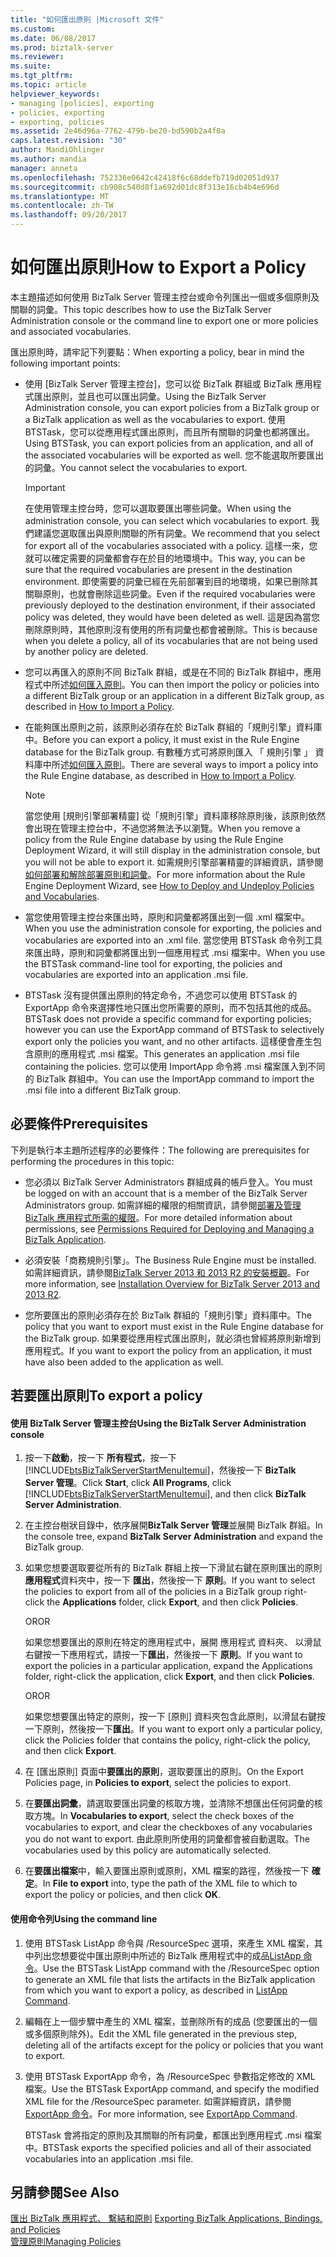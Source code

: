 ```yaml
---
title: "如何匯出原則 |Microsoft 文件"
ms.custom: 
ms.date: 06/08/2017
ms.prod: biztalk-server
ms.reviewer: 
ms.suite: 
ms.tgt_pltfrm: 
ms.topic: article
helpviewer_keywords:
- managing [policies], exporting
- policies, exporting
- exporting, policies
ms.assetid: 2e46d96a-7762-479b-be20-bd590b2a4f0a
caps.latest.revision: "30"
author: MandiOhlinger
ms.author: mandia
manager: anneta
ms.openlocfilehash: 752336e0642c42418f6c68ddefb719d02051d937
ms.sourcegitcommit: cb908c540d8f1a692d01dc8f313e16cb4b4e696d
ms.translationtype: MT
ms.contentlocale: zh-TW
ms.lasthandoff: 09/20/2017
---
```

# <a name="how-to-export-a-policy"></a><span data-ttu-id="e3031-102">如何匯出原則</span><span class="sxs-lookup"><span data-stu-id="e3031-102">How to Export a Policy</span></span>
<span data-ttu-id="e3031-103">本主題描述如何使用 BizTalk Server 管理主控台或命令列匯出一個或多個原則及關聯的詞彙。</span><span class="sxs-lookup"><span data-stu-id="e3031-103">This topic describes how to use the BizTalk Server Administration console or the command line to export one or more policies and associated vocabularies.</span></span>  
  
 <span data-ttu-id="e3031-104">匯出原則時，請牢記下列要點：</span><span class="sxs-lookup"><span data-stu-id="e3031-104">When exporting a policy, bear in mind the following important points:</span></span>  
  
-   <span data-ttu-id="e3031-105">使用 [BizTalk Server 管理主控台]，您可以從 BizTalk 群組或 BizTalk 應用程式匯出原則，並且也可以匯出詞彙。</span><span class="sxs-lookup"><span data-stu-id="e3031-105">Using the BizTalk Server Administration console, you can export policies from a BizTalk group or a BizTalk application as well as the vocabularies to export.</span></span> <span data-ttu-id="e3031-106">使用 BTSTask，您可以從應用程式匯出原則，而且所有關聯的詞彙也都將匯出。</span><span class="sxs-lookup"><span data-stu-id="e3031-106">Using BTSTask, you can export policies from an application, and all of the associated vocabularies will be exported as well.</span></span> <span data-ttu-id="e3031-107">您不能選取所要匯出的詞彙。</span><span class="sxs-lookup"><span data-stu-id="e3031-107">You cannot select the vocabularies to export.</span></span>  
  
    > [!IMPORTANT]
    >  <span data-ttu-id="e3031-108">在使用管理主控台時，您可以選取要匯出哪些詞彙。</span><span class="sxs-lookup"><span data-stu-id="e3031-108">When using the administration console, you can select which vocabularies to export.</span></span> <span data-ttu-id="e3031-109">我們建議您選取匯出與原則關聯的所有詞彙。</span><span class="sxs-lookup"><span data-stu-id="e3031-109">We recommend that you select for export all of the vocabularies associated with a policy.</span></span> <span data-ttu-id="e3031-110">這樣一來，您就可以確定需要的詞彙都會存在於目的地環境中。</span><span class="sxs-lookup"><span data-stu-id="e3031-110">This way, you can be sure that the required vocabularies are present in the destination environment.</span></span> <span data-ttu-id="e3031-111">即使需要的詞彙已經在先前部署到目的地環境，如果已刪除其關聯原則，也就會刪除這些詞彙。</span><span class="sxs-lookup"><span data-stu-id="e3031-111">Even if the required vocabularies were previously deployed to the destination environment, if their associated policy was deleted, they would have been deleted as well.</span></span> <span data-ttu-id="e3031-112">這是因為當您刪除原則時，其他原則沒有使用的所有詞彙也都會被刪除。</span><span class="sxs-lookup"><span data-stu-id="e3031-112">This is because when you delete a policy, all of its vocabularies that are not being used by another policy are deleted.</span></span>  
  
-   <span data-ttu-id="e3031-113">您可以再匯入的原則不同 BizTalk 群組，或是在不同的 BizTalk 群組中，應用程式中所述[如何匯入原則](../core/how-to-import-a-policy.md)。</span><span class="sxs-lookup"><span data-stu-id="e3031-113">You can then import the policy or policies into a different BizTalk group or an application in a different BizTalk group, as described in [How to Import a Policy](../core/how-to-import-a-policy.md).</span></span>  
  
-   <span data-ttu-id="e3031-114">在能夠匯出原則之前，該原則必須存在於 BizTalk 群組的「規則引擎」資料庫中。</span><span class="sxs-lookup"><span data-stu-id="e3031-114">Before you can export a policy, it must exist in the Rule Engine database for the BizTalk group.</span></span> <span data-ttu-id="e3031-115">有數種方式可將原則匯入 「 規則引擎 」 資料庫中所述[如何匯入原則](../core/how-to-import-a-policy.md)。</span><span class="sxs-lookup"><span data-stu-id="e3031-115">There are several ways to import a policy into the Rule Engine database, as described in [How to Import a Policy](../core/how-to-import-a-policy.md).</span></span>  
  
    > [!NOTE]
    >  <span data-ttu-id="e3031-116">當您使用 [規則引擎部署精靈] 從「規則引擎」資料庫移除原則後，該原則依然會出現在管理主控台中，不過您將無法予以瀏覽。</span><span class="sxs-lookup"><span data-stu-id="e3031-116">When you remove a policy from the Rule Engine database by using the Rule Engine Deployment Wizard, it will still display in the administration console, but you will not be able to export it.</span></span> <span data-ttu-id="e3031-117">如需規則引擎部署精靈的詳細資訊，請參閱[如何部署和解除部署原則和詞彙](../core/how-to-deploy-and-undeploy-policies-and-vocabularies.md)。</span><span class="sxs-lookup"><span data-stu-id="e3031-117">For more information about the Rule Engine Deployment Wizard, see [How to Deploy and Undeploy Policies and Vocabularies](../core/how-to-deploy-and-undeploy-policies-and-vocabularies.md).</span></span>  
  
-   <span data-ttu-id="e3031-118">當您使用管理主控台來匯出時，原則和詞彙都將匯出到一個 .xml 檔案中。</span><span class="sxs-lookup"><span data-stu-id="e3031-118">When you use the administration console for exporting, the policies and vocabularies are exported into an .xml file.</span></span> <span data-ttu-id="e3031-119">當您使用 BTSTask 命令列工具來匯出時，原則和詞彙都將匯出到一個應用程式 .msi 檔案中。</span><span class="sxs-lookup"><span data-stu-id="e3031-119">When you use the BTSTask command-line tool for exporting, the policies and vocabularies are exported into an application .msi file.</span></span>  
  
-   <span data-ttu-id="e3031-120">BTSTask 沒有提供匯出原則的特定命令，不過您可以使用 BTSTask 的 ExportApp 命令來選擇性地只匯出您所需要的原則，而不包括其他的成品。</span><span class="sxs-lookup"><span data-stu-id="e3031-120">BTSTask does not provide a specific command for exporting policies; however you can use the ExportApp command of BTSTask to selectively export only the policies you want, and no other artifacts.</span></span> <span data-ttu-id="e3031-121">這樣便會產生包含原則的應用程式 .msi 檔案。</span><span class="sxs-lookup"><span data-stu-id="e3031-121">This generates an application .msi file containing the policies.</span></span> <span data-ttu-id="e3031-122">您可以使用 ImportApp 命令將 .msi 檔案匯入到不同的 BizTalk 群組中。</span><span class="sxs-lookup"><span data-stu-id="e3031-122">You can use the ImportApp command to import the .msi file into a different BizTalk group.</span></span>  
  
## <a name="prerequisites"></a><span data-ttu-id="e3031-123">必要條件</span><span class="sxs-lookup"><span data-stu-id="e3031-123">Prerequisites</span></span>  
 <span data-ttu-id="e3031-124">下列是執行本主題所述程序的必要條件：</span><span class="sxs-lookup"><span data-stu-id="e3031-124">The following are prerequisites for performing the procedures in this topic:</span></span>  
  
-   <span data-ttu-id="e3031-125">您必須以 BizTalk Server Administrators 群組成員的帳戶登入。</span><span class="sxs-lookup"><span data-stu-id="e3031-125">You must be logged on with an account that is a member of the BizTalk Server Administrators group.</span></span> <span data-ttu-id="e3031-126">如需詳細的權限的相關資訊，請參閱[部署及管理 BizTalk 應用程式所需的權限](../core/permissions-required-for-deploying-and-managing-a-biztalk-application.md)。</span><span class="sxs-lookup"><span data-stu-id="e3031-126">For more detailed information about permissions, see [Permissions Required for Deploying and Managing a BizTalk Application](../core/permissions-required-for-deploying-and-managing-a-biztalk-application.md).</span></span>  
  
-   <span data-ttu-id="e3031-127">必須安裝「商務規則引擎」。</span><span class="sxs-lookup"><span data-stu-id="e3031-127">The Business Rule Engine must be installed.</span></span> <span data-ttu-id="e3031-128">如需詳細資訊，請參閱[BizTalk Server 2013 和 2013 R2 的安裝概觀](http://msdn.microsoft.com/library/8041926c-cfc9-4eaf-9c28-a2c6e8015bc5)。</span><span class="sxs-lookup"><span data-stu-id="e3031-128">For more information, see [Installation Overview for BizTalk Server 2013 and 2013 R2](http://msdn.microsoft.com/library/8041926c-cfc9-4eaf-9c28-a2c6e8015bc5).</span></span>  
  
-   <span data-ttu-id="e3031-129">您所要匯出的原則必須存在於 BizTalk 群組的「規則引擎」資料庫中。</span><span class="sxs-lookup"><span data-stu-id="e3031-129">The policy that you want to export must exist in the Rule Engine database for the BizTalk group.</span></span> <span data-ttu-id="e3031-130">如果要從應用程式匯出原則，就必須也曾經將原則新增到應用程式。</span><span class="sxs-lookup"><span data-stu-id="e3031-130">If you want to export the policy from an application, it must have also been added to the application as well.</span></span>  
  
## <a name="to-export-a-policy"></a><span data-ttu-id="e3031-131">若要匯出原則</span><span class="sxs-lookup"><span data-stu-id="e3031-131">To export a policy</span></span>  
  
#### <a name="using-the-biztalk-server-administration-console"></a><span data-ttu-id="e3031-132">使用 BizTalk Server 管理主控台</span><span class="sxs-lookup"><span data-stu-id="e3031-132">Using the BizTalk Server Administration console</span></span>  
  
1.  <span data-ttu-id="e3031-133">按一下**啟動**，按一下 **所有程式**，按一下  [!INCLUDE[btsBizTalkServerStartMenuItemui](../includes/btsbiztalkserverstartmenuitemui-md.md)]，然後按一下  **BizTalk Server 管理**。</span><span class="sxs-lookup"><span data-stu-id="e3031-133">Click **Start**, click **All Programs**, click [!INCLUDE[btsBizTalkServerStartMenuItemui](../includes/btsbiztalkserverstartmenuitemui-md.md)], and then click **BizTalk Server Administration**.</span></span>  
  
2.  <span data-ttu-id="e3031-134">在主控台樹狀目錄中，依序展開**BizTalk Server 管理**並展開 BizTalk 群組。</span><span class="sxs-lookup"><span data-stu-id="e3031-134">In the console tree, expand **BizTalk Server Administration** and expand the BizTalk group.</span></span>  
  
3.  <span data-ttu-id="e3031-135">如果您想要選取要從所有的 BizTalk 群組上按一下滑鼠右鍵在原則匯出的原則**應用程式**資料夾中，按一下 **匯出**，然後按一下 **原則**。</span><span class="sxs-lookup"><span data-stu-id="e3031-135">If you want to select the policies to export from all of the policies in a BizTalk group right-click the **Applications** folder, click **Export**, and then click **Policies**.</span></span>  
  
     <span data-ttu-id="e3031-136">OR</span><span class="sxs-lookup"><span data-stu-id="e3031-136">OR</span></span>  
  
     <span data-ttu-id="e3031-137">如果您想要匯出的原則在特定的應用程式中，展開 應用程式 資料夾、 以滑鼠右鍵按一下應用程式，請按一下**匯出**，然後按一下 **原則**。</span><span class="sxs-lookup"><span data-stu-id="e3031-137">If you want to export the policies in a particular application, expand the Applications folder, right-click the application, click **Export**, and then click **Policies**.</span></span>  
  
     <span data-ttu-id="e3031-138">OR</span><span class="sxs-lookup"><span data-stu-id="e3031-138">OR</span></span>  
  
     <span data-ttu-id="e3031-139">如果您想要匯出特定的原則，按一下 [原則] 資料夾包含此原則，以滑鼠右鍵按一下原則，然後按一下**匯出**。</span><span class="sxs-lookup"><span data-stu-id="e3031-139">If you want to export only a particular policy, click the Policies folder that contains the policy, right-click the policy, and then click **Export**.</span></span>  
  
4.  <span data-ttu-id="e3031-140">在 [匯出原則] 頁面中**要匯出的原則**，選取要匯出的原則。</span><span class="sxs-lookup"><span data-stu-id="e3031-140">On the Export Policies page, in **Policies to export**, select the policies to export.</span></span>  
  
5.  <span data-ttu-id="e3031-141">在**要匯出詞彙**，請選取要匯出詞彙的核取方塊，並清除不想匯出任何詞彙的核取方塊。</span><span class="sxs-lookup"><span data-stu-id="e3031-141">In **Vocabularies to export**, select the check boxes of the vocabularies to export, and clear the checkboxes of any vocabularies you do not want to export.</span></span> <span data-ttu-id="e3031-142">由此原則所使用的詞彙都會被自動選取。</span><span class="sxs-lookup"><span data-stu-id="e3031-142">The vocabularies used by this policy are automatically selected.</span></span>  
  
6.  <span data-ttu-id="e3031-143">在**要匯出檔案**中，輸入要匯出原則或原則，XML 檔案的路徑，然後按一下 **確定**。</span><span class="sxs-lookup"><span data-stu-id="e3031-143">In **File to export** into, type the path of the XML file to which to export the policy or policies, and then click **OK**.</span></span>  
  
#### <a name="using-the-command-line"></a><span data-ttu-id="e3031-144">使用命令列</span><span class="sxs-lookup"><span data-stu-id="e3031-144">Using the command line</span></span>  
  
1.  <span data-ttu-id="e3031-145">使用 BTSTask ListApp 命令與 /ResourceSpec 選項，來產生 XML 檔案，其中列出您想要從中匯出原則中所述的 BizTalk 應用程式中的成品[ListApp 命令](../core/listapp-command.md)。</span><span class="sxs-lookup"><span data-stu-id="e3031-145">Use the BTSTask ListApp command with the /ResourceSpec option to generate an XML file that lists the artifacts in the BizTalk application from which you want to export a policy, as described in [ListApp Command](../core/listapp-command.md).</span></span>  
  
2.  <span data-ttu-id="e3031-146">編輯在上一個步驟中產生的 XML 檔案，並刪除所有的成品 (您要匯出的一個或多個原則除外)。</span><span class="sxs-lookup"><span data-stu-id="e3031-146">Edit the XML file generated in the previous step, deleting all of the artifacts except for the policy or policies that you want to export.</span></span>  
  
3.  <span data-ttu-id="e3031-147">使用 BTSTask ExportApp 命令，為 /ResourceSpec 參數指定修改的 XML 檔案。</span><span class="sxs-lookup"><span data-stu-id="e3031-147">Use the BTSTask ExportApp command, and specify the modified XML file for the /ResourceSpec parameter.</span></span> <span data-ttu-id="e3031-148">如需詳細資訊，請參閱[ExportApp 命令](../core/exportapp-command.md)。</span><span class="sxs-lookup"><span data-stu-id="e3031-148">For more information, see [ExportApp Command](../core/exportapp-command.md).</span></span>  
  
     <span data-ttu-id="e3031-149">BTSTask 會將指定的原則及其關聯的所有詞彙，都匯出到應用程式 .msi 檔案中。</span><span class="sxs-lookup"><span data-stu-id="e3031-149">BTSTask exports the specified policies and all of their associated vocabularies into an application .msi file.</span></span>  
  
## <a name="see-also"></a><span data-ttu-id="e3031-150">另請參閱</span><span class="sxs-lookup"><span data-stu-id="e3031-150">See Also</span></span>  
 <span data-ttu-id="e3031-151">[匯出 BizTalk 應用程式、 繫結和原則](../core/exporting-biztalk-applications-bindings-and-policies.md) </span><span class="sxs-lookup"><span data-stu-id="e3031-151">[Exporting BizTalk Applications, Bindings, and Policies](../core/exporting-biztalk-applications-bindings-and-policies.md) </span></span>  
 [<span data-ttu-id="e3031-152">管理原則</span><span class="sxs-lookup"><span data-stu-id="e3031-152">Managing Policies</span></span>](../core/managing-policies.md)